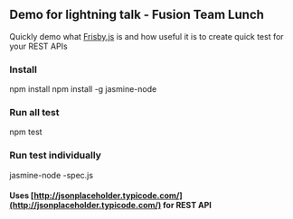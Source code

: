 ## Demo for lightning talk - Fusion Team Lunch 

Quickly demo what [Frisby.js](http://frisbyjs.com) is and how useful it is to create quick test for your REST APIs

### Install

npm install
npm install -g jasmine-node

### Run all test

npm test

### Run test individually

jasmine-node <test>-spec.js

#### Uses [http://jsonplaceholder.typicode.com/](http://jsonplaceholder.typicode.com/) for REST API
